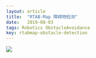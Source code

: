 ```yaml
---
layout: article
title:  "RTAB-Map 障碍物检测"
date:   2019-08-03
tags: Robotics ObstacleAvoidance
key: rtabmap-obstacle-detection
---
```


![](../images/rtabmap/rtabmap_obstacle_detection.jpg)
